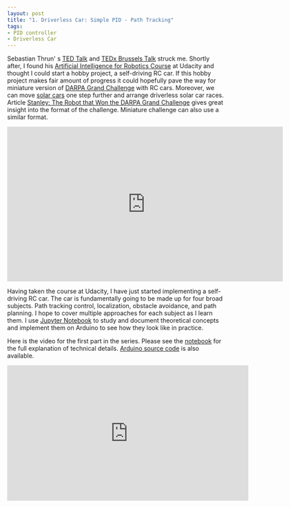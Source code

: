 ```yaml
---
layout: post
title: "1. Driverless Car: Simple PID - Path Tracking"
tags:
- PID controller
- Driverless Car
---
```


Sebastian Thrun' s [TED Talk][1] and [TEDx Brussels Talk][2] struck me. Shortly
after, I found his [Artificial Intelligence for Robotics Course][3] at Udacity
and thought I could start a hobby project, a self-driving RC car. If this hobby
project makes fair amount of progress it could hopefully pave the way for
miniature version of [DARPA Grand Challenge][4] with RC cars. Moreover, we can
move [solar cars][5] one step further and arrange driverless solar car races.
Article [Stanley: The Robot that Won the DARPA Grand Challenge][6] gives great
insight into the format of the challenge. Miniature challenge can also use a
similar format.

<iframe src="https://embed-ssl.ted.com/talks/sebastian_thrun_google_s_driverless_car.html" width="640" height="360" frameborder="0" scrolling="no" webkitAllowFullScreen mozallowfullscreen allowFullScreen></iframe>

Having taken the course at Udacity, I have just started implementing a
self-driving RC car. The car is fundamentally going to be made up for four broad
subjects. Path tracking control, localization, obstacle avoidance, and path
planning. I hope to cover multiple approaches for each subject as I learn them.
I use [Jupyter Notebook][7] to study and document theoretical concepts and
implement them on Arduino to see how they look like in practice.

Here is the video for the first part in the series. Please see the [notebook][8]
for the full explanation of technical details. [Arduino source code][9] is also
available.

<iframe width="560" height="315" src="https://www.youtube.com/embed/rEmxMAjLMeY" frameborder="0" allowfullscreen></iframe>

[1]: https://www.youtube.com/watch?v=bp9KBrH8H04
[2]: https://www.youtube.com/watch?v=r_T-X4N7hVQ
[3]: https://www.udacity.com/course/artificial-intelligence-for-robotics--cs373
[4]: https://www.youtube.com/watch?v=M2AcMnfzpNg
[5]: http://teamsolaris.com/site/eng/index.html
[6]: http://robots.stanford.edu/papers/thrun.stanley05.pdf
[7]: http://jupyter.org/
[8]: https://github.com/gokhanettin/driverless-car-notes/tree/v0.1.0
[9]: https://github.com/gokhanettin/driverless-car/tree/v0.1.0
